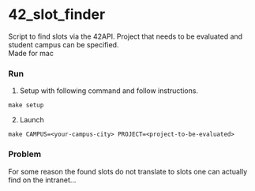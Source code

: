# 42_slot_finder

Script to find slots via the 42API. Project that needs to be evaluated and student campus can be specified.<br>
Made for mac

### Run

1. Setup with following command and follow instructions.
```
make setup
```

2. Launch
```
make CAMPUS=<your-campus-city> PROJECT=<project-to-be-evaluated>
```

### Problem
For some reason the found slots do not translate to slots one can actually find on the intranet...

